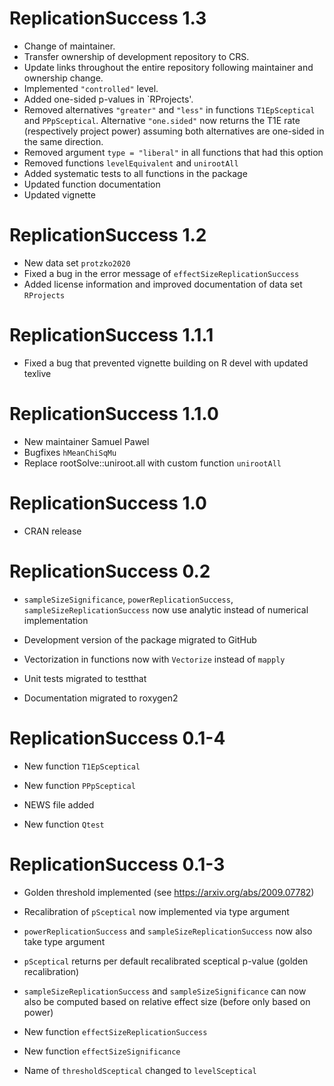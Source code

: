 
# ReplicationSuccess 1.3

- Change of maintainer.
- Transfer ownership of development repository to CRS.
- Update links throughout the entire repository following maintainer and ownership change.
- Implemented `"controlled"` level.
- Added one-sided p-values in `RProjects'.
- Removed alternatives `"greater"` and `"less"` in functions  `T1EpSceptical` and 
`PPpSceptical`.
Alternative `"one.sided"` now returns the T1E rate (respectively project power) 
assuming both alternatives are one-sided in the same direction. 
- Removed argument `type = "liberal"` in all functions that had this option
- Removed functions `levelEquivalent` and `unirootAll`
- Added systematic tests to all functions in the package
- Updated function documentation
- Updated vignette


# ReplicationSuccess 1.2

- New data set `protzko2020` 
- Fixed a bug in the error message of `effectSizeReplicationSuccess`
- Added license information and improved documentation of data set `RProjects`

# ReplicationSuccess 1.1.1

- Fixed a bug that prevented vignette building on R devel with updated texlive

# ReplicationSuccess 1.1.0

- New maintainer Samuel Pawel
- Bugfixes `hMeanChiSqMu`
- Replace rootSolve::uniroot.all with custom function `unirootAll`

# ReplicationSuccess 1.0

- CRAN release

# ReplicationSuccess 0.2

- `sampleSizeSignificance`, `powerReplicationSuccess`,
  `sampleSizeReplicationSuccess` now use analytic instead of numerical
  implementation

- Development version of the package migrated to GitHub

- Vectorization in functions now with `Vectorize` instead of `mapply`

- Unit tests migrated to testthat

- Documentation migrated to roxygen2


# ReplicationSuccess 0.1-4

- New function `T1EpSceptical`

- New function `PPpSceptical`

- NEWS file added

- New function `Qtest`


# ReplicationSuccess 0.1-3

- Golden threshold implemented (see <https://arxiv.org/abs/2009.07782>)

- Recalibration of `pSceptical` now implemented via type argument

- `powerReplicationSuccess` and `sampleSizeReplicationSuccess` now also take
  type argument

- `pSceptical` returns per default recalibrated sceptical p-value (golden
  recalibration)

- `sampleSizeReplicationSuccess` and `sampleSizeSignificance` can now also be
  computed based on relative effect size (before only based on power)
  
- New function `effectSizeReplicationSuccess`

- New function `effectSizeSignificance`

- Name of `thresholdSceptical` changed to `levelSceptical`
